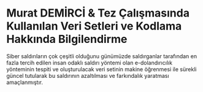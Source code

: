 # Murat DEMİRCİ & Tez Çalışmasında Kullanılan Veri Setleri ve Kodlama Hakkında Bilgilendirme

Siber saldırıların çok çeşitli olduğunu günümüzde saldırganlar tarafından en fazla tercih edilen insan odaklı saldırı yöntemi olan e-dolandırıcılık yönteminin tespiti ve oluşturulacak veri setinin makine öğrenmesi ile sürekli güncel tutularak bu saldırının azaltılması ve farkındalık yaratması amaçlanmıştır. 
